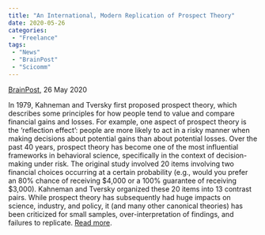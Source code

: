 ```yaml
---
title: "An International, Modern Replication of Prospect Theory"
date: 2020-05-26
categories:
 - "Freelance"
tags:
 - "News"
 - "BrainPost" 
 - "Scicomm"
---
```


<!--more-->

[BrainPost](https://www.brainpost.co/), 26 May 2020

In 1979, Kahneman and Tversky first proposed prospect theory, which describes some principles for how people tend to value and compare financial gains and losses. For example, one aspect of prospect theory is the ‘reflection effect’: people are more likely to act in a risky manner when making decisions about potential gains than about potential losses. Over the past 40 years, prospect theory has become one of the most influential frameworks in behavioral science, specifically in the context of decision-making under risk. The original study involved 20 items involving two financial choices occurring at a certain probability (e.g., would you prefer an 80% chance of receiving $4,000 or a 100% guarantee of receiving $3,000). Kahneman and Tversky organized these 20 items into 13 contrast pairs. While prospect theory has subsequently had huge impacts on science, industry, and policy, it (and many other canonical theories) has been criticized for small samples, over-interpretation of findings, and failures to replicate. [Read more](https://www.brainpost.co/weekly-brainpost/2020/5/26/an-international-modern-replication-of-prospect-theory). 